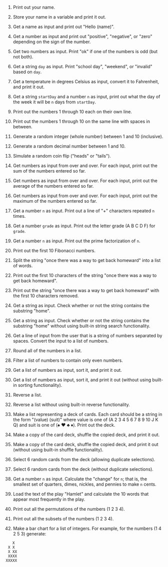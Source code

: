 1. Print out your name.

2. Store your name in a variable and print it out.

3. Get a name as input and print out "Hello (name)".

4. Get a number as input and print out "positive", "negative", or "zero" depending on the sign of the number.

5. Get two numbers as input. Print "ok" if one of the numbers is odd (but not both).

6. Get a string `day` as input. Print "school day", "weekend", or "invalid" based on `day`.

7. Get a temperature in degrees Celsius as input, convert it to Fahrenheit, and print it out.

8. Get a string `startDay` and a number `n` as input, print out what the day of the week it will be `n` days from `startDay`.

9. Print out the numbers 1 through 10 each on their own line.

10. Print out the numbers 1 through 10 on the same line with spaces in between.

11. Generate a random integer (whole number) between 1 and 10 (inclusive).

12. Generate a random decimal number between 1 and 10.

13. Simulate a random coin flip ("heads" or "tails").

14. Get numbers as input from over and over. For each input, print out the sum of the numbers entered so far.

15. Get numbers as input from over and over. For each input, print out the average of the numbers entered so far.

16. Get numbers as input from over and over. For each input, print out the maximum of the numbers entered so far.

17. Get a number `n` as input. Print out a line of "+" characters repeated `n` times.

18. Get a number `grade` as input. Print out the letter grade (A B C D F) for `grade`.

19. Get a number `n` as input. Print out the prime factorization of `n`.

20. Print out the first 10 Fibonacci numbers.

21. Split the string "once there was a way to get back homeward" into a list of words.

22. Print out the first 10 characters of the string "once there was a way to get back homeward".

23. Print out the string "once there was a way to get back homeward" with the first 10 characters removed.

24. Get a string as input. Check whether or not the string contains the substring "home".

25. Get a string as input. Check whether or not the string contains the substring "home" without using built-in string search functionality.

26. Get a line of input from the user that is a string of numbers separated by spaces. Convert the input to a list of numbers.

27. Round all of the numbers in a list.

28. Filter a list of numbers to contain only even numbers.

29. Get a list of numbers as input, sort it, and print it out.

30. Get a list of numbers as input, sort it, and print it out (without using built-in sorting functionality).

31. Reverse a list.

32. Reverse a list without using built-in reverse functionality.

33. Make a list representing a deck of cards. Each card should be a string in the form "(value) (suit)" where value is one of (A 2 3 4 5 6 7 8 9 10 J K Q) and suit is one of (♠ ♥ ♣ ♦). Print out the deck.

34. Make a copy of the card deck, shuffle the copied deck, and print it out.

35. Make a copy of the card deck, shuffle the copied deck, and print it out (without using built-in shuffle functionality).

36. Select 6 random cards from the deck (allowing duplicate selections).

37. Select 6 random cards from the deck (without duplicate selections).

38. Get a number `n` as input. Calculate the "change" for `n`; that is, the smallest set of quarters, dimes, nickles, and pennies to make `n` cents.

39. Load the text of the play "Hamlet" and calculate the 10 words that appear most frequently in the play.

40. Print out all the permutations of the numbers (1 2 3 4).

41. Print out all the subsets of the numbers (1 2 3 4).

42. Make a bar chart for a list of integers. For example, for the numbers (1 4 2 5 3) generate:

```
   X
 X X
 X XX
 XXXX
XXXXX
```
